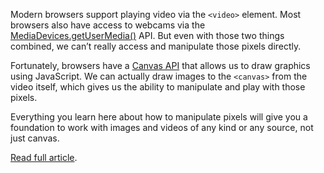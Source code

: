 
Modern browsers support playing video via the `<video>` element. Most browsers also have access to webcams via the [MediaDevices.getUserMedia()](https://developer.mozilla.org/en-US/docs/Web/API/MediaDevices/getUserMedia) API. But even with those two things combined, we can’t really access and manipulate those pixels directly.

Fortunately, browsers have a [Canvas API](https://developer.mozilla.org/en-US/docs/Web/API/Canvas_API) that allows us to draw graphics using JavaScript. We can actually draw images to the `<canvas>` from the video itself, which gives us the ability to manipulate and play with those pixels.

Everything you learn here about how to manipulate pixels will give you a foundation to work with images and videos of any kind or any source, not just canvas.

[Read full article](https://css-tricks.com/manipulating-pixels-using-canvas).